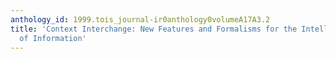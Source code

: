```yaml
---
anthology_id: 1999.tois_journal-ir0anthology0volumeA17A3.2
title: 'Context Interchange: New Features and Formalisms for the Intelligent Integration
  of Information'
---
```

